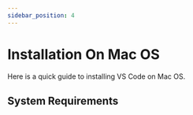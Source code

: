 ```yaml
---
sidebar_position: 4
---
```


# Installation On Mac OS

Here is a quick guide to installing VS Code on Mac OS.

## System Requirements
